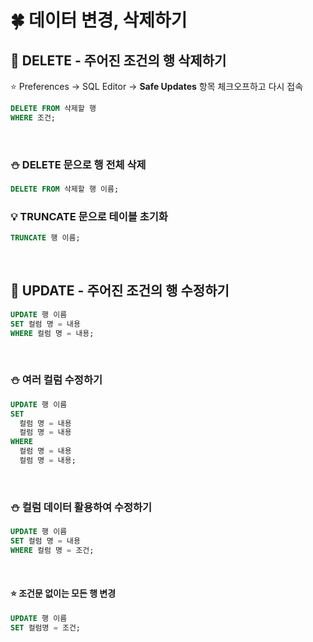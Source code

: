 # 🍀 데이터 변경, 삭제하기

## 🧸 **DELETE** - 주어진 조건의 행 삭제하기

⭐ Preferences → SQL Editor → **Safe Updates** 항목 체크오프하고 다시 접속

```sql
DELETE FROM 삭제할 행
WHERE 조건;
```

<br>

### ⛄ **DELETE** 문으로 행 전체 삭제

```sql
DELETE FROM 삭제할 행 이름;
```

### 💡 **TRUNCATE** 문으로 테이블 초기화

```sql
TRUNCATE 행 이름;
```

<br>

## 🧸 **UPDATE** - 주어진 조건의 행 수정하기

```sql
UPDATE 행 이름
SET 컬럼 명 = 내용
WHERE 컬럼 명 = 내용;
```

<br>

### ⛄ 여러 컬럼 수정하기

```sql
UPDATE 행 이름
SET
  컬럼 명 = 내용
  컬럼 명 = 내용
WHERE
  컬럼 명 = 내용
  컬럼 명 = 내용;
```

<br>

### ⛄ 컬럼 데이터 활용하여 수정하기

```sql
UPDATE 행 이름
SET 컬럼 명 = 내용
WHERE 컬럼 명 = 조건;
```

<br>

#### ⭐ 조건문 없이는 모든 행 변경

```sql
UPDATE 행 이름
SET 컬럼명 = 조건;
```
